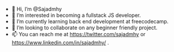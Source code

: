 - 👋 Hi, I’m @Sajadmhy
- 👀 I’m interested in becoming a fullstack JS developer.
- 🌱 I’m currently learning back end development at freecodecamp.
- 💞️ I’m looking to collaborate on any beginner friendly project.
- 📫 You can reach me at https://twitter.com/sajadmhy or https://www.linkedin.com/in/sajadmhy/ .

<!---
Sajadmhy/Sajadmhy is a ✨ special ✨ repository because its `README.md` (this file) appears on your GitHub profile.
You can click the Preview link to take a look at your changes.
--->
